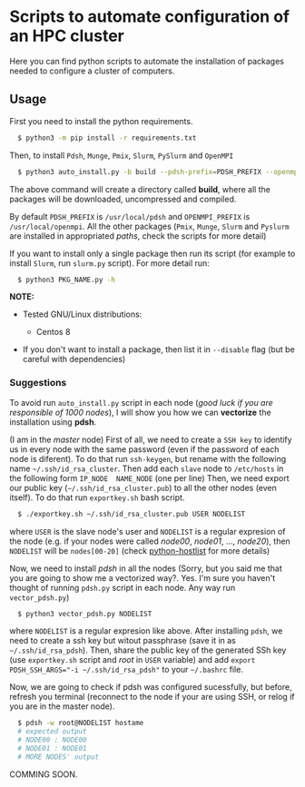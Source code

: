 # Scripts to automate configuration of an HPC cluster
Here you can find python scripts to automate the installation of packages needed to configure a cluster of computers.

## Usage
First you need to install the python requirements.
```bash
  $ python3 -m pip install -r requirements.txt
```

Then, to install `Pdsh`, `Munge`, `Pmix`, `Slurm`, `PySlurm` and `OpenMPI`
```bash
  $ python3 auto_install.py -b build --pdsh-prefix=PDSH_PREFIX --openmpi-prefix=OPENMPI_PREFIX
```
The above command will create a directory called **build**, where all the packages will be downloaded, uncompressed and compiled.

By default `PDSH_PREFIX` is `/usr/local/pdsh` and `OPENMPI_PREFIX` is `/usr/local/openmpi`. All the other packages (`Pmix`, `Munge`, `Slurm` and `Pyslurm` are installed in appropriated *paths*, check the scripts for more detail)

If you want to install only a single package then run its script (for example to install `Slurm`, run `slurm.py` script). For more detail run:
```bash
  $ python3 PKG_NAME.py -h
```

**NOTE:**  
* Tested GNU/Linux distributions:
  * Centos 8

* If you don't want to install a package, then list it in `--disable` flag (but be careful with dependencies)


### Suggestions
To avoid run `auto_install.py` script in each node (*good luck if you are responsible of 1000 nodes*), I will show you how we can **vectorize** the installation using **pdsh**.

(I am in the *master* node) First of all, we need to create a `SSH key` to identify us in every node with the same password (even if the password of each node is diferent).
To do that run `ssh-keygen`, but rename with the following name `~/.ssh/id_rsa_cluster`. Then add each `slave` node to `/etc/hosts` in the following form  `IP_NODE  NAME_NODE` (one per line)
Then, we need export our public key (`~/.ssh/id_rsa_cluster.pub`) to all the other nodes (even itself). To do that run `exportkey.sh` bash script.

```bash
  $ ./exportkey.sh ~/.ssh/id_rsa_cluster.pub USER NODELIST
```
where `USER` is the slave node's user and `NODELIST` is a regular expresion of the node (e.g. if your nodes were called *node00*, *node01*, ..., *node20*), then `NODELIST` will be `nodes[00-20]` (check [python-hostlist](https://www.nsc.liu.se/~kent/python-hostlist/) for more details)


Now, we need to install *pdsh* in all the nodes (Sorry, but you said me that you are going to show me a vectorized way?. Yes. I'm sure you haven't thought of running `pdsh.py` script in each node. Any way run `vector_pdsh.py`)

```bash
  $ python3 vector_pdsh.py NODELIST
```
where `NODELIST` is a regular expresion like above. After installing `pdsh`, we need to create a ssh key but witout passphrase (save it in as `~/.ssh/id_rsa_pdsh`).
Then, share the public key of the generated SSh key (use `exportkey.sh` script and *root* in `USER` variable) and add `export PDSH_SSH_ARGS="-i ~/.ssh/id_rsa_pdsh"` to your `~/.bashrc` file.

Now, we are going to check if pdsh was configured sucessfully, but before, refresh you terminal (reconnect to the node if your are using SSH, or relog if you are in the master node).

```bash
  $ pdsh -w root@NODELIST hostame
  # expected output
  # NODE00 : NODE00
  # NODE01 : NODE01
  # MORE NODES' output
 ```
 
COMMING SOON.
